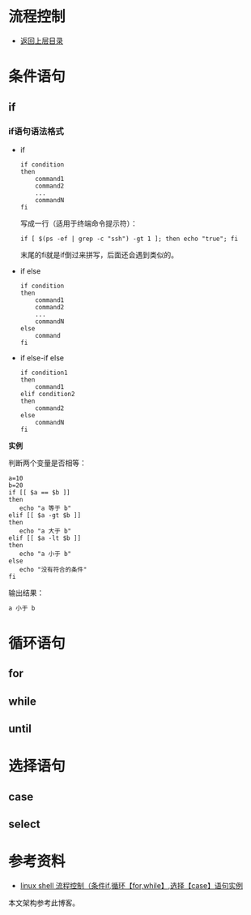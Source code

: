 # 流程控制

* [返回上层目录](../shell.md)



# 条件语句

## if

### if语句语法格式

* if

  ```shell
  if condition
  then
      command1 
      command2
      ...
      commandN 
  fi
  ```

  写成一行（适用于终端命令提示符）：

  ```shell
  if [ $(ps -ef | grep -c "ssh") -gt 1 ]; then echo "true"; fi
  ```

  末尾的fi就是if倒过来拼写，后面还会遇到类似的。

* if else

  ```shell
  if condition
  then
      command1 
      command2
      ...
      commandN
  else
      command
  fi
  ```

* if else-if else

  ```shell
  if condition1
  then
      command1
  elif condition2 
  then 
      command2
  else
      commandN
  fi
  ```

**实例**

判断两个变量是否相等：

```shell
a=10
b=20
if [[ $a == $b ]]
then
   echo "a 等于 b"
elif [[ $a -gt $b ]]
then
   echo "a 大于 b"
elif [[ $a -lt $b ]]
then
   echo "a 小于 b"
else
   echo "没有符合的条件"
fi
```

输出结果：

```js
a 小于 b
```



# 循环语句

## for



## while



## until



# 选择语句



## case



## select



# 参考资料

* [linux shell 流程控制（条件if,循环【for,while】,选择【case】语句实例](https://www.cnblogs.com/chengmo/archive/2010/10/14/1851434.html)

本文架构参考此博客。



